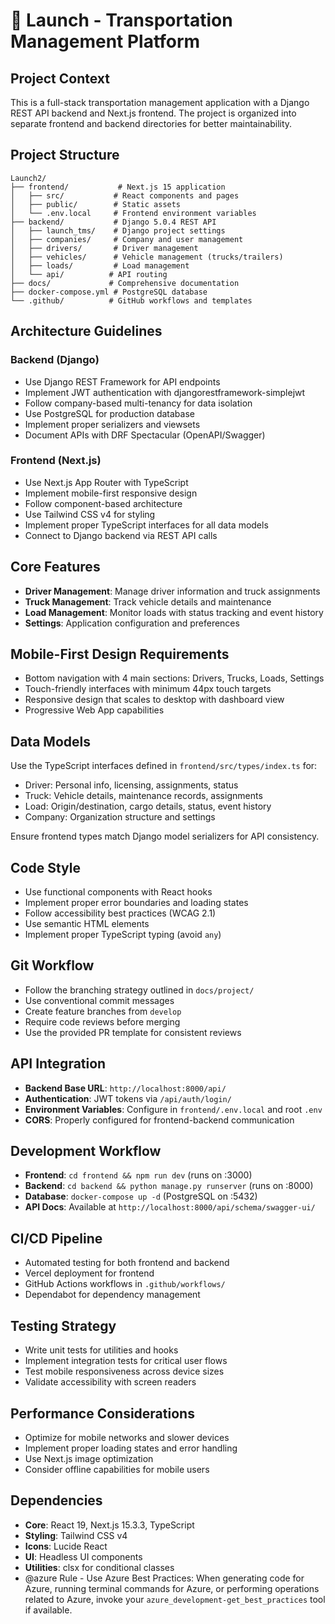 <!-- Use this file to provide workspace-specific custom instructions to Copilot. For more details, visit https://code.visualstudio.com/docs/copilot/copilot-customization#_use-a-githubcopilotinstructionsmd-file -->

# 🚀 Launch - Transportation Management Platform

## Project Context
This is a full-stack transportation management application with a Django REST API backend and Next.js frontend. The project is organized into separate frontend and backend directories for better maintainability.

## Project Structure
```
Launch2/
├── frontend/           # Next.js 15 application
│   ├── src/           # React components and pages
│   ├── public/        # Static assets
│   └── .env.local     # Frontend environment variables
├── backend/           # Django 5.0.4 REST API
│   ├── launch_tms/    # Django project settings
│   ├── companies/     # Company and user management
│   ├── drivers/       # Driver management
│   ├── vehicles/      # Vehicle management (trucks/trailers)
│   ├── loads/         # Load management
│   └── api/          # API routing
├── docs/             # Comprehensive documentation
├── docker-compose.yml # PostgreSQL database
└── .github/          # GitHub workflows and templates
```

## Architecture Guidelines

### Backend (Django)
- Use Django REST Framework for API endpoints
- Implement JWT authentication with djangorestframework-simplejwt
- Follow company-based multi-tenancy for data isolation
- Use PostgreSQL for production database
- Implement proper serializers and viewsets
- Document APIs with DRF Spectacular (OpenAPI/Swagger)

### Frontend (Next.js)
- Use Next.js App Router with TypeScript
- Implement mobile-first responsive design
- Follow component-based architecture
- Use Tailwind CSS v4 for styling
- Implement proper TypeScript interfaces for all data models
- Connect to Django backend via REST API calls

## Core Features
- **Driver Management**: Manage driver information and truck assignments
- **Truck Management**: Track vehicle details and maintenance
- **Load Management**: Monitor loads with status tracking and event history  
- **Settings**: Application configuration and preferences

## Mobile-First Design Requirements
- Bottom navigation with 4 main sections: Drivers, Trucks, Loads, Settings
- Touch-friendly interfaces with minimum 44px touch targets
- Responsive design that scales to desktop with dashboard view
- Progressive Web App capabilities

## Data Models
Use the TypeScript interfaces defined in `frontend/src/types/index.ts` for:
- Driver: Personal info, licensing, assignments, status
- Truck: Vehicle details, maintenance records, assignments  
- Load: Origin/destination, cargo details, status, event history
- Company: Organization structure and settings

Ensure frontend types match Django model serializers for API consistency.

## Code Style
- Use functional components with React hooks
- Implement proper error boundaries and loading states
- Follow accessibility best practices (WCAG 2.1)
- Use semantic HTML elements
- Implement proper TypeScript typing (avoid `any`)

## Git Workflow
- Follow the branching strategy outlined in `docs/project/`
- Use conventional commit messages
- Create feature branches from `develop`
- Require code reviews before merging
- Use the provided PR template for consistent reviews

## API Integration
- **Backend Base URL**: `http://localhost:8000/api/`
- **Authentication**: JWT tokens via `/api/auth/login/`
- **Environment Variables**: Configure in `frontend/.env.local` and root `.env`
- **CORS**: Properly configured for frontend-backend communication

## Development Workflow
- **Frontend**: `cd frontend && npm run dev` (runs on :3000)
- **Backend**: `cd backend && python manage.py runserver` (runs on :8000) 
- **Database**: `docker-compose up -d` (PostgreSQL on :5432)
- **API Docs**: Available at `http://localhost:8000/api/schema/swagger-ui/`

## CI/CD Pipeline
- Automated testing for both frontend and backend
- Vercel deployment for frontend
- GitHub Actions workflows in `.github/workflows/`
- Dependabot for dependency management

## Testing Strategy
- Write unit tests for utilities and hooks
- Implement integration tests for critical user flows
- Test mobile responsiveness across device sizes
- Validate accessibility with screen readers

## Performance Considerations
- Optimize for mobile networks and slower devices
- Implement proper loading states and error handling
- Use Next.js image optimization
- Consider offline capabilities for mobile users

## Dependencies
- **Core**: React 19, Next.js 15.3.3, TypeScript
- **Styling**: Tailwind CSS v4
- **Icons**: Lucide React
- **UI**: Headless UI components
- **Utilities**: clsx for conditional classes
- @azure Rule - Use Azure Best Practices: When generating code for Azure, running terminal commands for Azure, or performing operations related to Azure, invoke your `azure_development-get_best_practices` tool if available.
